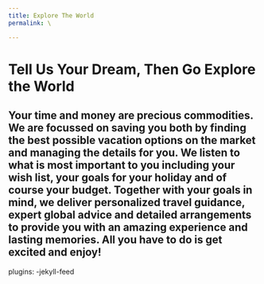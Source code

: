 ```yaml
---
title: Explore The World
permalink: \

--- 
```

# Tell Us Your Dream, Then Go Explore the World



## Your time and money are precious commodities. We are focussed on saving you both by finding the best possible vacation options on the market and managing the details for you.  We listen to what is most important to you including your wish list, your goals for your holiday and of course your budget.  Together with your goals in mind, we deliver personalized travel guidance, expert global advice and detailed arrangements to provide you with an amazing experience and lasting memories.  All you have to do is get excited and enjoy!

plugins:
-jekyll-feed
